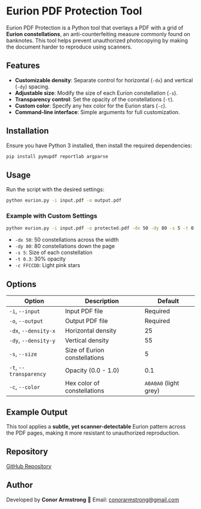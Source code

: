 # Eurion PDF Protection Tool

Eurion PDF Protection is a Python tool that overlays a PDF with a grid of **Eurion constellations**, an anti-counterfeiting measure commonly found on banknotes. This tool helps prevent unauthorized photocopying by making the document harder to reproduce using scanners.

## Features
- **Customizable density**: Separate control for horizontal (`-dx`) and vertical (`-dy`) spacing.
- **Adjustable size**: Modify the size of each Eurion constellation (`-s`).
- **Transparency control**: Set the opacity of the constellations (`-t`).
- **Custom color**: Specify any hex color for the Eurion stars (`-c`).
- **Command-line interface**: Simple arguments for full customization.

## Installation
Ensure you have Python 3 installed, then install the required dependencies:
```sh
pip install pymupdf reportlab argparse
```

## Usage
Run the script with the desired settings:
```sh
python eurion.py -i input.pdf -o output.pdf
```
### Example with Custom Settings
```sh
python eurion.py -i input.pdf -o protected.pdf -dx 50 -dy 80 -s 5 -t 0.3 -c FFCCDD
```
- `-dx 50`: 50 constellations across the width
- `-dy 80`: 80 constellations down the page
- `-s 5`: Size of each constellation
- `-t 0.3`: 30% opacity
- `-c FFCCDD`: Light pink stars

## Options
| Option | Description | Default |
|--------|-------------|---------|
| `-i`, `--input` | Input PDF file | Required |
| `-o`, `--output` | Output PDF file | Required |
| `-dx`, `--density-x` | Horizontal density | 25 |
| `-dy`, `--density-y` | Vertical density | 55 |
| `-s`, `--size` | Size of Eurion constellations | 5 |
| `-t`, `--transparency` | Opacity (0.0 - 1.0) | 0.1 |
| `-c`, `--color` | Hex color of constellations | `A0A0A0` (light grey) |

## Example Output
This tool applies a **subtle, yet scanner-detectable** Eurion pattern across the PDF pages, making it more resistant to unauthorized reproduction.

## Repository
[GitHub Repository](https://github.com/conorarmstrong/eurion)

## Author
Developed by **Conor Armstrong**
📧 Email: [conorarmstrong@gmail.com](mailto:conorarmstrong@gmail.com)
